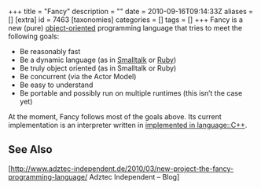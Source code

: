 +++
title = "Fancy"
description = ""
date = 2010-09-16T09:14:33Z
aliases = []
[extra]
id = 7463
[taxonomies]
categories = []
tags = []
+++
Fancy is a new (pure) [object-oriented](https://rosettacode.org/wiki/object-oriented) programming language that tries to meet the following goals:

* Be reasonably fast
* Be a dynamic language (as in [Smalltalk](https://rosettacode.org/wiki/Smalltalk) or [Ruby](https://rosettacode.org/wiki/Ruby))
* Be truly object oriented (as in Smalltalk or Ruby)
* Be concurrent (via the Actor Model)
* Be easy to understand
* Be portable and possibly run on multiple runtimes (this isn’t the case yet)

At the moment, Fancy follows most of the goals above. Its current implementation is an interpreter written in [implemented in language::C++](https://rosettacode.org/wiki/implemented_in_language::C++).

## See Also
[http://www.adztec-independent.de/2010/03/new-project-the-fancy-programming-language/ Adztec Independent – Blog]
